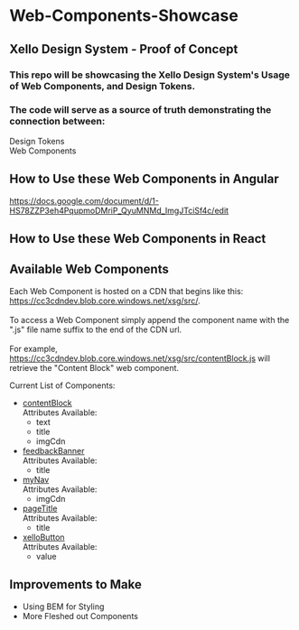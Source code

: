 # Web-Components-Showcase
## Xello Design System - Proof of Concept 


### This repo will be showcasing the Xello Design System's Usage of Web Components, and Design Tokens.

### The code will serve as a source of truth demonstrating the connection between:
Design Tokens \
Web Components

## How to Use these Web Components in Angular
https://docs.google.com/document/d/1-HS78ZZP3eh4PqupmoDMriP_QyuMNMd_ImgJTciSf4c/edit

## How to Use these Web Components in React

## Available Web Components
Each Web Component is hosted on a CDN that begins like this: https://cc3cdndev.blob.core.windows.net/xsg/src/. \
\
To access a Web Component simply append the component name with the ".js" file name suffix to the end of the CDN url. \
\
For example, https://cc3cdndev.blob.core.windows.net/xsg/src/contentBlock.js will retrieve the "Content Block" web component. 

Current List of Components:
- [contentBlock](https://cc3cdndev.blob.core.windows.net/xsg/src/contentBlock.js) \
    Attributes Available: 
    - text
    - title
    - imgCdn
- [feedbackBanner](https://cc3cdndev.blob.core.windows.net/xsg/src/feedbackBanner.js) \
    Attributes Available: 
    - title
- [myNav](https://cc3cdndev.blob.core.windows.net/xsg/src/myNav.js) \
    Attributes Available: 
    - imgCdn
- [pageTitle](https://cc3cdndev.blob.core.windows.net/xsg/src/pageTitle.js) \
    Attributes Available: 
    - title
- [xelloButton](https://cc3cdndev.blob.core.windows.net/xsg/src/xelloButton.js) \
    Attributes Available: 
    - value

## Improvements to Make
* Using BEM for Styling
* More Fleshed out Components